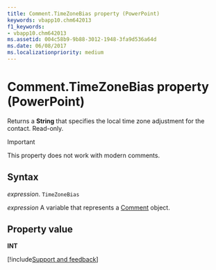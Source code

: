 ```yaml
---
title: Comment.TimeZoneBias property (PowerPoint)
keywords: vbapp10.chm642013
f1_keywords:
- vbapp10.chm642013
ms.assetid: 004c58b9-9b88-3012-1948-3fa9d536a64d
ms.date: 06/08/2017
ms.localizationpriority: medium
---
```



# Comment.TimeZoneBias property (PowerPoint)

Returns a **String** that specifies the local time zone adjustment for the contact. Read-only.

> [!IMPORTANT]
> This property does not work with modern comments.

## Syntax

_expression_. `TimeZoneBias`

_expression_ A variable that represents a [Comment](PowerPoint.Comment.md) object.


## Property value

 **INT**

[!include[Support and feedback](~/includes/feedback-boilerplate.md)]
